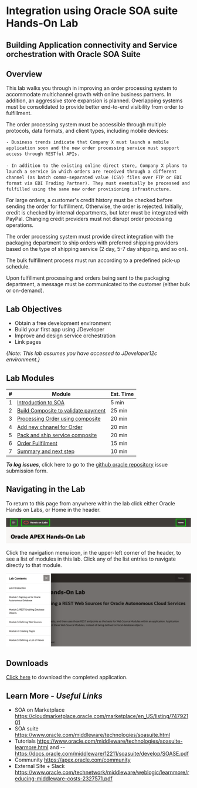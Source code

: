 # Integration using Oracle SOA suite Hands-On Lab

## Building Application connectivity and Service orchestration with Oracle SOA Suite

## Overview

This lab walks you through in improving an order processing system to accommodate multichannel growth with online business partners. In addition, an aggressive store expansion is planned. Overlapping systems must be consolidated to provide better end-to-end visibility from order to fulfillment.


The order processing system must be accessible through multiple protocols, data formats, and client types, including mobile devices:

    - Business trends indicate that Company X must launch a mobile application soon and the new order processing service must support access through RESTful APIs.

    - In addition to the existing online direct store, Company X plans to launch a service in which orders are received through a different channel (as batch comma-separated value (CSV) files over FTP or EDI format via EDI Trading Partner). They must eventually be processed and fulfilled using the same new order provisioning infrastructure.


For large orders, a customer's credit history must be checked before sending the order for fulfillment. Otherwise, the order is rejected. Initially, credit is checked by internal departments, but later must be integrated with PayPal. Changing credit providers must not disrupt order processing operations.

The order processing system must provide direct integration with the packaging department to ship orders with preferred shipping providers based on the type of shipping service (2 day, 5-7 day shipping, and so on).

The bulk fulfillment process must run according to a predefined pick-up schedule.

Upon fulfillment processing and orders being sent to the packaging department, a message must be communicated to the customer (either bulk or on-demand).

## Lab Objectives

* Obtain a free development environment
* Build your first app using JDeveloper
* Improve and design service orchestration
* Link pages

*{Note: This lab assumes you have accessed to JDeveloper12c environment.}*

## Lab Modules

| # | Module | Est. Time |
| --- | --- | --- |
| 1 | [Introduction to SOA](1-introduction-to-soa.md) | 5 min |
| 2 | [Build Composite to validate payment](2-build-composite-to-validate-payment.md) | 25 min |
| 3 | [Processing Order using composite](3-process-order-using-composite.md) | 20 min |
| 4 | [Add new chnanel for Order](4-add-new-channel-for-ordering.md) | 20 min |
| 5 | [Pack and ship service composite](5-pack-and-ship-service-composite.md) | 20 min |
| 6 | [Order Fullfilment](6-order-fullfilment.md) | 15 min |
| 7 | [Summary and next step](7-summary-and-next-step.md) | 10 min |

***To log issues***, click here to go to the [github oracle repository](https://github.com/oracle/learning-library/issues/new) issue submission form.

## Navigating in the Lab
To return to this page from anywhere within the lab click either Oracle Hands on Labs, or Home in the header.

![](images/0/lab-header.png)

Click the navigation menu icon, in the upper-left corner of the header, to see a list of modules in this lab. Click any of the list entries to navigate directly to that module.

![](images/0/lab-menu.png)

## Downloads

[Click here](spreadsheet-app.sql) to download the completed application. 

## Learn More - *Useful Links*

- SOA on Marketplace   https://cloudmarketplace.oracle.com/marketplace/en_US/listing/74792101
- SOA suite   https://www.oracle.com/middleware/technologies/soasuite.html
- Tutorials   https://www.oracle.com/middleware/technologies/soasuite-learmore.html and
-- https://docs.oracle.com/middleware/12211/soasuite/develop/SOASE.pdf
- Community   https://apex.oracle.com/community
- External Site + Slack   https://www.oracle.com/technetwork/middleware/weblogic/learnmore/reducing-middleware-costs-2327571.pdf

